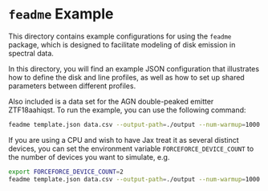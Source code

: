 # `feadme` Example

This directory contains example configurations for using the `feadme` package, 
which is designed to facilitate modeling of disk emission in spectral data. 

In this directory, you will find an example JSON configuration that illustrates
how to define the disk and line profiles, as well as how to set up shared 
parameters between different profiles.

Also included is a data set for the AGN double-peaked emitter ZTF18aahiqst.
To run the example, you can use the following command:

```bash
feadme template.json data.csv --output-path=./output --num-warmup=1000 --num-samples=1000 --num-chains=2 --pre-fit
```

If you are using a CPU and wish to have Jax treat it as several distinct devices,
you can set the environment variable `FORCEFORCE_DEVICE_COUNT` to the number of devices 
you want to simulate, e.g.

```bash
export FORCEFORCE_DEVICE_COUNT=2
feadme template.json data.csv --output-path=./output --num-warmup=1000 --num-samples=1000 --num-chains=2 --pre-fit
```